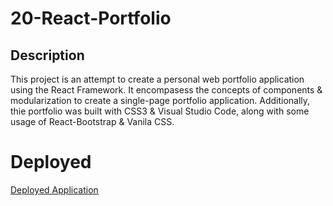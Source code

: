 # 20-React-Portfolio

## Description

This project is an attempt to create a personal web portfolio application using the React Framework. It encompasess the concepts of components & modularization to create a single-page portfolio application. Additionally, thie portfolio was built with CSS3 & Visual Studio Code, along with some usage of React-Bootstrap & Vanila CSS.

# Deployed

[Deployed Application](https://noah-fajarda-react-portfolio.netlify.app/)

